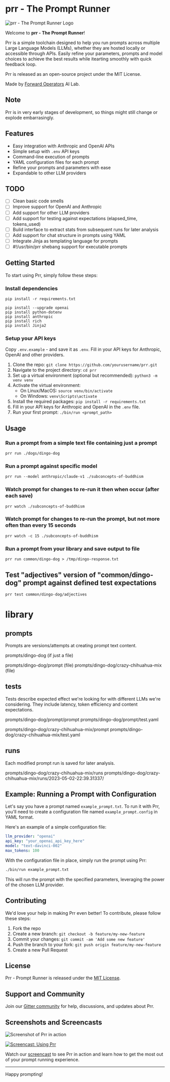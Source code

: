 # prr - The Prompt Runner

![prr - The Prompt Runner Logo](/images/prr-logo.png)

Welcome to **prr - The Prompt Runner**! 

Prr is a simple toolchain designed to help you run prompts across multiple Large Language Models (LLMs), whether they are hosted locally or accessible through APIs. Easily refine your parameters, prompts and model choices to achieve the best results while itearting smoothly with quick feedback loop.

Prr is released as an open-source project under the MIT License.

Made by [Forward Operators](https://fwdoperators.com/) AI Lab.

## Note

Prr is in very early stages of development, so things might still change or explode embarrasingly.

## Features

- Easy integration with Anthropic and OpenAI APIs
- Simple setup with `.env` API keys
- Command-line execution of prompts
- YAML configuration files for each prompt
- Refine your prompts and parameters with ease
- Expandable to other LLM providers

## TODO

- [ ] Clean basic code smells
- [ ] Improve support for OpenAI and Anthropic
- [ ] Add support for other LLM providers
- [ ] Add support for testing against expectations (elapsed_time, tokens_used)
- [ ] Build interface to extract stats from subsequent runs for later analysis
- [ ] Add support for chat structure in prompts using YAML
- [ ] Integrate Jinja as templating language for prompts
- [ ] #!/usr/bin/prr shebang support for executable prompts

## Getting Started

To start using Prr, simply follow these steps:

### Install dependencies

```prompt lib with some tooling
pip install -r requirements.txt

pip install --upgrade openai
pip install python-dotenv
pip install anthropic
pip install rich
pip install Jinja2
```

### Setup your API keys

Copy `.env.example` - and save it as `.env`. Fill in your API keys for Anthropic, OpenAI and other providers.

1. Clone the repo: `git clone https://github.com/yourusername/prr.git`
2. Navigate to the project directory: `cd prr`
3. Set up a virtual environment (optional but recommended): `python3 -m venv venv`
4. Activate the virtual environment:
   - On Linux/MacOS: `source venv/bin/activate`
   - On Windows: `venv\Scripts\activate`
5. Install the required packages: `pip install -r requirements.txt`
6. Fill in your API keys for Anthropic and OpenAI in the `.env` file.
7. Run your first prompt: `./bin/run <prompt_path>`

## Usage

### Run a prompt from a simple text file containing just a prompt

```
prr run ./dogs/dingo-dog
```

### Run a prompt against specific model

```
prr run --model anthropic/claude-v1 ./subconcepts-of-buddhism
```

### Watch prompt for changes to re-run it then when occur (after each save)

```
prr watch ./subconcepts-of-buddhism
```

### Watch prompt for changes to re-run the prompt, but not more often than every 15 seconds

```
prr watch -c 15 ./subconcepts-of-buddhism
```

### Run a prompt from your library and save output to file

```
prr run common/dingo-dog > /tmp/dingo-response.txt
```

## Test "adjectives" version of "common/dingo-dog" prompt against defined test expectations

```
prr test common/dingo-dog/adjectives
```

# library


## prompts

Prompts are versions/attempts at creating prompt text content.

prompts/dingo-dog (if just a file)

prompts/dingo-dog/prompt (file)
prompts/dingo-dog/crazy-chihuahua-mix (file)

## tests

Tests describe expected effect we're looking for with different LLMs we're considering. They include latency, token efficiency and content expectations.

prompts/dingo-dog/prompt/prompt
prompts/dingo-dog/prompt/test.yaml

prompts/dingo-dog/crazy-chihuahua-mix/prompt
prompts/dingo-dog/crazy-chihuahua-mix/test.yaml

## runs

Each modified prompt run is saved for later analysis.

prompts/dingo-dog/crazy-chihuahua-mix/runs
prompts/dingo-dog/crazy-chihuahua-mix/runs/2023-05-02-22:39.31337/




## Example: Running a Prompt with Configuration

Let's say you have a prompt named `example_prompt.txt`. To run it with Prr, you'll need to create a configuration file named `example_prompt.config` in YAML format.

Here's an example of a simple configuration file:

```yaml
llm_provider: "openai"
api_key: "your_openai_api_key_here"
model: "text-davinci-002"
max_tokens: 100
```

With the configuration file in place, simply run the prompt using Prr:

```bash
./bin/run example_prompt.txt
```

This will run the prompt with the specified parameters, leveraging the power of the chosen LLM provider.

## Contributing

We'd love your help in making Prr even better! To contribute, please follow these steps:

1. Fork the repo
2. Create a new branch: `git checkout -b feature/my-new-feature`
3. Commit your changes: `git commit -am 'Add some new feature'`
4. Push the branch to your fork: `git push origin feature/my-new-feature`
5. Create a new Pull Request

## License

Prr - Prompt Runner is released under the [MIT License](/LICENSE).

## Support and Community

Join our [Gitter community](https://gitter.im/prr-prompt-runner/community) for help, discussions, and updates about Prr.

## Screenshots and Screencasts

![Screenshot of Prr in action](/images/screenshot.png)

[![Screencast: Using Prr](/images/screencast-thumbnail.png)](https://youtu.be/your_video_link)

Watch our [screencast](https://youtu.be/your_video_link) to see Prr in action and learn how to get the most out of your prompt running experience.

---

Happy prompting!